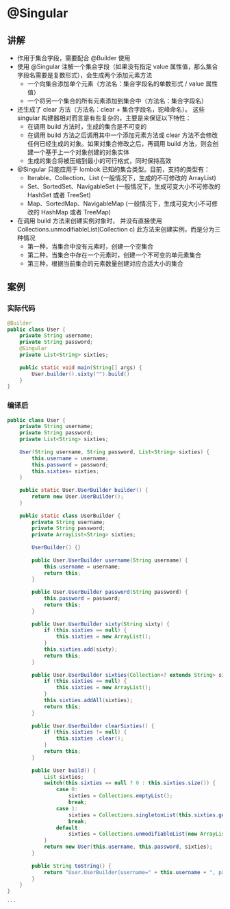 # @Singular

## 讲解
* 作用于集合字段，需要配合 @Builder 使用
* 使用 @Singular 注解一个集合字段（如果没有指定 value 属性值，那么集合字段名需要是复数形式），会生成两个添加元素方法
  * 一个向集合添加单个元素（方法名：集合字段名的单数形式 / value 属性值）
  * 一个将另一个集合的所有元素添加到集合中（方法名：集合字段名）
* 还生成了 clear 方法（方法名：clear + 集合字段名，驼峰命名）。 这些 singular 构建器相对而言是有些复杂的，主要是来保证以下特性：
  * 在调用 build 方法时，生成的集合是不可变的
  * 在调用 build 方法之后调用其中一个添加元素方法或 clear 方法不会修改任何已经生成的对象。如果对集合修改之后，再调用 build 方法，则会创建一个基于上一个对象创建的对象实体
  * 生成的集合将被压缩到最小的可行格式，同时保持高效
* @Singular 只能应用于 lombok 已知的集合类型。目前，支持的类型有：
  * Iterable、Collection、List (一般情况下，生成的不可修改的 ArrayList)
  * Set、SortedSet、NavigableSet (一般情况下，生成可变大小不可修改的 HashSet 或者 TreeSet)
  * Map、SortedMap、NavigableMap (一般情况下，生成可变大小不可修改的 HashMap 或者 TreeMap)
* 在调用 build 方法来创建实例对象时， 并没有直接使用 Collections.unmodifiableList(Collection c) 此方法来创建实例，而是分为三种情况
  * 第一种，当集合中没有元素时，创建一个空集合
  * 第二种，当集合中存在一个元素时，创建一个不可变的单元素集合
  * 第三种，根据当前集合的元素数量创建对应合适大小的集合

## 案例

### 实际代码
```Java
@Builder
public class User {
    private String username;
    private String password;
    @Singular
    private List<String> sixties;
	
	public static void main(String[] args) {
	    User.builder().sixty("").build()
	}
}
```

### 编译后
````Java
public class User {
    private String username;
    private String password;
    private List<String> sixties;
    
    User(String username, String password, List<String> sixties) {
        this.username = username;
        this.password = password;
        this.sixties= sixties;
    }
	
    public static User.UserBuilder builder() {
    	return new User.UserBuilder();
    }
	
    public static class UserBuilder {
        private String username;
        private String password;
        private ArrayList<String> sixties;
        
        UserBuilder() {}
        
        public User.UserBuilder username(String username) {
        	this.username = username;
        	return this;
        }
        
        public User.UserBuilder password(String password) {
        	this.password = password;
        	return this;
        }
		
        public User.UserBuilder sixty(String sixty) {
            if (this.sixties == null) {
                this.sixties = new ArrayList();
            }
            this.sixties.add(sixty);
            return this;
        }
		
        public User.UserBuilder sixties(Collection<? extends String> sixties) {
            if (this.sixties == null) {
                this.sixties = new ArrayList();
            }
            this.sixties.addAll(sixties);
            return this;
        }
		
        public User.UserBuilder clearSixties() {
            if (this.sixties != null) {
                this.sixties .clear();
            }
            return this;
        }
		
        public User build() {
            List sixties;
            switch(this.sixties == null ? 0 : this.sixties.size()) {
	            case 0:
	                sixties = Collections.emptyList();
	                break;
	            case 1:
	                sixties = Collections.singletonList(this.sixties.get(0));
	                break;
	            default:
	                sixties = Collections.unmodifiableList(new ArrayList(this.sixties));
            }
            return new User(this.username, this.password, sixties);
        }
        
		public String toString() {
            return "User.UserBuilder(username=" + this.username + ", password=" + this.password + ", sixties" + this.sixties + ")";
        }
    }
}

```